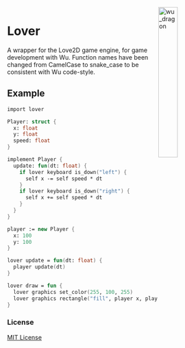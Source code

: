 <img align="right" width="30%" height="30%" src="https://i.ibb.co/3hnWTkt/love-wu.png" alt="wu_dragon">

# Lover
A wrapper for the Love2D game engine, for game development with Wu. Function names have been changed from CamelCase to snake_case to be consistent with Wu code-style.

## Example

```fsharp
import lover

Player: struct {
  x: float
  y: float
  speed: float
}

implement Player {
  update: fun(dt: float) {
    if lover keyboard is_down("left") {
      self x -= self speed * dt
    }
    if lover keyboard is_down("right") {
      self x += self speed * dt
    }
  }
}

player := new Player {
  x: 100
  y: 100
}

lover update = fun(dt: float) {
  player update(dt)
}

lover draw = fun {
  lover graphics set_color(255, 100, 255)
  lover graphics rectangle("fill", player x, player y, 20, 20)
}
```


### License

[MIT License](https://github.com/nilq/love/blob/master/LICENSE)
